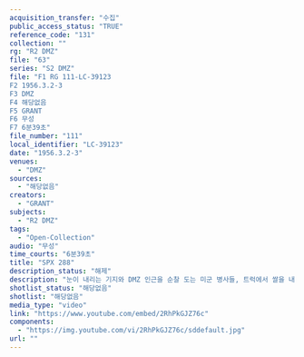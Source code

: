 ```yaml
---
acquisition_transfer: "수집"
public_access_status: "TRUE"
reference_code: "131"
collection: ""
rg: "R2 DMZ"
file: "63"
series: "S2 DMZ"
file: "F1 RG 111-LC-39123
F2 1956.3.2-3
F3 DMZ 
F4 해당없음 
F5 GRANT
F6 무성 
F7 6분39초"
file_number: "111"
local_identifier: "LC-39123"
date: "1956.3.2-3"
venues: 
  - "DMZ"
sources: 
  - "해당없음"
creators: 
  - "GRANT"
subjects: 
  - "R2 DMZ"
tags: 
  - "Open-Collection"
audio: "무성"
time_courts: "6분39초"
title: "SPX 288"
description_status: "해제"
description: "눈이 내리는 기지와 DMZ 인근을 순찰 도는 미군 병사들, 트럭에서 쌀을 내리는 장면 등이 이어진다."
shotlist_status: "해당없음"
shotlist: "해당없음"
media_type: "video"
link: "https://www.youtube.com/embed/2RhPkGJZ76c"
components: 
  - "https://img.youtube.com/vi/2RhPkGJZ76c/sddefault.jpg"
url: ""
---
```

